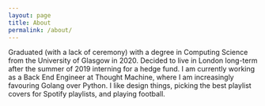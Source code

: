 ```yaml
---
layout: page
title: About
permalink: /about/
---
```


Graduated (with a lack of ceremony) with a degree in Computing Science from the University of Glasgow in 2020. Decided to live in London long-term after the summer of 2019 interning for a hedge fund. I am currently working as a Back End Engineer at Thought Machine, where I am increasingly favouring Golang over Python. I like design things, picking the best playlist covers for Spotify playlists, and playing football.
